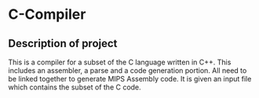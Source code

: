# C-Compiler

## Description of project 
This is a compiler for a subset of the C language written in C++. This includes an assembler, a parse and a code generation portion. All need to be linked together to generate MIPS Assembly code. It is given an input file which contains the subset of the C code. 
